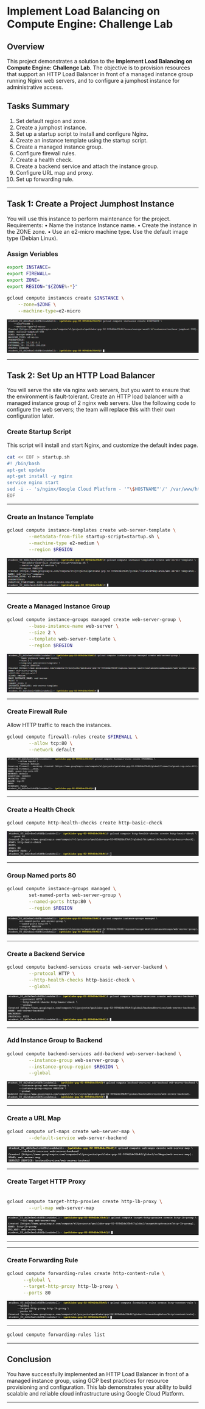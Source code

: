 # Implement Load Balancing on Compute Engine: Challenge Lab

## Overview

This project demonstrates a solution to the **Implement Load Balancing on Compute Engine: Challenge Lab**. The objective is to provision resources that support an HTTP Load Balancer in front of a managed instance group running Nginx web servers, and to configure a jumphost instance for administrative access.

## Tasks Summary

1. Set default region and zone.
2. Create a jumphost instance.
3. Set up a startup script to install and configure Nginx.
4. Create an instance template using the startup script.
5. Create a managed instance group.
6. Configure firewall rules.
7. Create a health check.
8. Create a backend service and attach the instance group.
9. Configure URL map and proxy.
10. Set up forwarding rule.

---

## Task 1: Create a Project Jumphost Instance

You will use this instance to perform maintenance for the project.
Requirements:
• Name the instance Instance name.
• Create the instance in the ZONE zone.
• Use an e2-micro machine type.
Use the default image type (Debian Linux).

### Assign Veriables

```bash
export INSTANCE=
export FIREWALL=
export ZONE=
export REGION="${ZONE%-*}"
```

```bash
gcloud compute instances create $INSTANCE \
    --zone=$ZONE \
    --machine-type=e2-micro
```
![alt text](Images/Task1.png)

---

## Task 2: Set Up an HTTP Load Balancer

You will serve the site via nginx web servers, but you want to ensure that the environment is fault-tolerant. Create an HTTP load balancer with a managed instance group of 2 nginx web servers. Use the following code to configure the web servers; the team will replace this with their own configuration later.

### Create Startup Script

This script will install and start Nginx, and customize the default index page.

```bash
cat << EOF > startup.sh
#! /bin/bash
apt-get update
apt-get install -y nginx
service nginx start
sed -i -- 's/nginx/Google Cloud Platform - '"\$HOSTNAME"'/' /var/www/html/index.nginx-debian.html
EOF
```

---

### Create an Instance Template

```bash
gcloud compute instance-templates create web-server-template \
        --metadata-from-file startup-script=startup.sh \
        --machine-type e2-medium \
        --region $REGION
```
![alt text](Images/task2.png)

---

### Create a Managed Instance Group

```bash
gcloud compute instance-groups managed create web-server-group \
        --base-instance-name web-server \
        --size 2 \
        --template web-server-template \
        --region $REGION
```
![alt text](Images/task2-1.png)

---

### Create Firewall Rule

Allow HTTP traffic to reach the instances.

```bash
gcloud compute firewall-rules create $FIREWALL \
        --allow tcp:80 \
        --network default
```
![alt text](Images/task2-2.png)

---

### Create a Health Check

```bash
gcloud compute http-health-checks create http-basic-check
```
![alt text](Images/task2-3.png)

---
### Group Named ports 80

```bash
gcloud compute instance-groups managed \
        set-named-ports web-server-group \
        --named-ports http:80 \
        --region $REGION
```
![alt text](Images/task2-4.png)

---
### Create a Backend Service

```bash
gcloud compute backend-services create web-server-backend \
        --protocol HTTP \
        --http-health-checks http-basic-check \
        --global
```
![alt text](Images/task2-5.png)

---

### Add Instance Group to Backend

```bash
gcloud compute backend-services add-backend web-server-backend \
        --instance-group web-server-group \
        --instance-group-region $REGION \
        --global
```
![alt text](Images/task2-6.png)

---

### Create a URL Map

```bash
gcloud compute url-maps create web-server-map \
        --default-service web-server-backend
```
![alt text](Images/task2-7.png)

---

### Create Target HTTP Proxy

```bash
 
gcloud compute target-http-proxies create http-lb-proxy \
        --url-map web-server-map
```
![alt text](Images/task2-8.png)

---

---

### Create Forwarding Rule

```bash
gcloud compute forwarding-rules create http-content-rule \
      --global \
      --target-http-proxy http-lb-proxy \
      --ports 80
```
![alt text](Images/task2-9.png)

---
```bash
gcloud compute forwarding-rules list
```
---

## Conclusion

You have successfully implemented an HTTP Load Balancer in front of a managed instance group, using GCP best practices for resource provisioning and configuration. This lab demonstrates your ability to build scalable and reliable cloud infrastructure using Google Cloud Platform.

---
